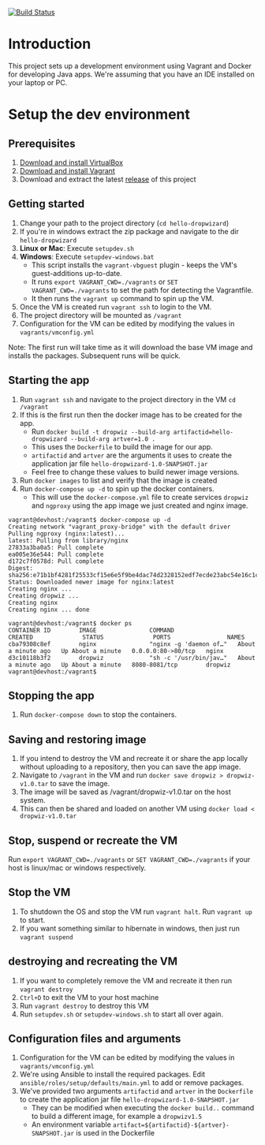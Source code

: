 [![Build Status](https://travis-ci.com/kottapar/hello-dropwizard.svg?branch=master)](https://travis-ci.com/kottapar/hello-dropwizard)

# Introduction

This project sets up a development environment using Vagrant and Docker for developing Java apps. We're assuming that you have an IDE installed on your laptop or PC.

# Setup the dev environment

Prerequisites
-------------
1. [Download and install VirtualBox](https://www.virtualbox.org/wiki/Downloads)
2. [Download and install Vagrant](http://www.vagrantup.com/downloads.html)
3. Download and extract the latest [release](https://github.com/kottapar/hello-dropwizard/releases) of this project

Getting started
---------------
1. Change your path to the project directory (`cd hello-dropwizard`)
2. If you're in windows extract the zip package and navigate to the dir `hello-dropwizard`
3. **Linux or Mac**: Execute `setupdev.sh`
4. **Windows**: Execute `setupdev-windows.bat`
   - This script installs the `vagrant-vbguest` plugin - keeps the VM's guest-additions up-to-date.
   - It runs `export VAGRANT_CWD=./vagrants` or `SET VAGRANT_CWD=./vagrants` to set the path for detecting the Vagrantfile.
   - It then runs the `vagrant up` command to spin up the VM.
5. Once the VM is created run `vagrant ssh` to login to the VM.
6. The project directory will be mounted as `/vagrant`
7. Configuration for the VM can be edited by modifying the values in `vagrants/vmconfig.yml`

Note: The first run will take time as it will download the base VM image and installs the packages. Subsequent runs will be quick.

Starting the app
----------------
1. Run `vagrant ssh` and navigate to the project directory in the VM `cd /vagrant`
2. If this is the first run then the docker image has to be created for the app. 
   - Run `docker build -t dropwiz --build-arg artifactid=hello-dropwizard --build-arg artver=1.0 .`
   - This uses the `Dockerfile` to build the image for our app.
   - `artifactid` and `artver` are the arguments it uses to create the application jar file `hello-dropwizard-1.0-SNAPSHOT.jar`
   - Feel free to change these values to build newer image versions.
3. Run `docker images` to list and verify that the image is created
4. Run `docker-compose up -d` to spin up the docker containers.
   - This will use the `docker-compose.yml` file to create services `dropwiz` and `ngproxy` using the app image we just created and nginx image.

```
vagrant@devhost:/vagrant$ docker-compose up -d
Creating network "vagrant_proxy-bridge" with the default driver
Pulling ngproxy (nginx:latest)...
latest: Pulling from library/nginx
27833a3ba0a5: Pull complete
ea005e36e544: Pull complete
d172c7f0578d: Pull complete
Digest: sha256:e71b1bf4281f25533cf15e6e5f9be4dac74d2328152edf7ecde23abc54e16c1c
Status: Downloaded newer image for nginx:latest
Creating nginx ...
Creating dropwiz ...
Creating nginx
Creating nginx ... done

vagrant@devhost:/vagrant$ docker ps
CONTAINER ID        IMAGE               COMMAND                  CREATED              STATUS              PORTS                NAMES
cba79308c8ef        nginx               "nginx -g 'daemon of…"   About a minute ago   Up About a minute   0.0.0.0:80->80/tcp   nginx
d3c10118b3f2        dropwiz             "sh -c '/usr/bin/jav…"   About a minute ago   Up About a minute   8080-8081/tcp        dropwiz
vagrant@devhost:/vagrant$
```

Stopping the app
----------------
1. Run `docker-compose down` to stop the containers.

Saving and restoring image
--------------------------
1. If you intend to destroy the VM and recreate it or share the app locally without uploading to a repository, then you can save the app image.
2. Navigate to `/vagrant` in the VM and run `docker save dropwiz > dropwiz-v1.0.tar` to save the image.
3. The image will be saved as /vagrant/dropwiz-v1.0.tar on the host system.
4. This can then be shared and loaded on another VM using `docker load < dropwiz-v1.0.tar`

Stop, suspend or recreate the VM
--------------------------------
Run `export VAGRANT_CWD=./vagrants` or `SET VAGRANT_CWD=./vagrants` if your host is linux/mac or windows respectively.

Stop the VM
-----------
1. To shutdown the OS and stop the VM run `vagrant halt`. Run `vagrant up` to start.
2. If you want something similar to hibernate in windows, then just run `vagrant suspend`

destroying and recreating the VM
--------------------------------
1. If you want to completely remove the VM and recreate it then run `vagrant destroy`
2. `Ctrl+D` to exit the VM to your host machine
3. Run `vagrant destroy` to destroy this VM
4. Run `setupdev.sh` or `setupdev-windows.sh` to start all over again.

Configuration files and arguments
---------------------------------
1. Configuration for the VM can be edited by modifying the values in `vagrants/vmconfig.yml`
2. We're using Ansible to install the required packages. Edit `ansible/roles/setup/defaults/main.yml` to add or remove packages.
3. We've provided two arguments `artifactid` and `artver` in the `Dockerfile` to create the application jar file `hello-dropwizard-1.0-SNAPSHOT.jar`
   - They can be modified when executing the `docker build..` command to build a different image, for example a `dropwizv1.5`
   - An environment variable `artifact=${artifactid}-${artver}-SNAPSHOT.jar` is used in the Dockerfile






